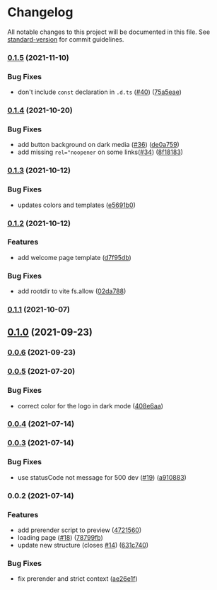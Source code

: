 # Changelog

All notable changes to this project will be documented in this file. See [standard-version](https://github.com/conventional-changelog/standard-version) for commit guidelines.

### [0.1.5](https://github.com/nuxt/ui/compare/v0.1.4...v0.1.5) (2021-11-10)


### Bug Fixes

* don't include `const` declaration in `.d.ts` ([#40](https://github.com/nuxt/ui/issues/40)) ([75a5eae](https://github.com/nuxt/ui/commit/75a5eae76b797a9f49e30ec5469056d093a3a302))

### [0.1.4](https://github.com/nuxt/ui/compare/v0.1.3...v0.1.4) (2021-10-20)


### Bug Fixes

* add button background on dark media ([#36](https://github.com/nuxt/ui/issues/36)) ([de0a759](https://github.com/nuxt/ui/commit/de0a75959d06e90239b5a203eeb9e9be6031f0c2))
* add missing `rel="noopener` on some links([#34](https://github.com/nuxt/ui/issues/34)) ([8f18183](https://github.com/nuxt/ui/commit/8f18183f1d6cca49753e3b0a6a1da0aa8e0c9c83))

### [0.1.3](https://github.com/nuxt/ui/compare/v0.1.2...v0.1.3) (2021-10-12)


### Bug Fixes

* updates colors and templates ([e5691b0](https://github.com/nuxt/ui/commit/e5691b049b684ae98a04c5a324679d0b1f34053b))

### [0.1.2](https://github.com/nuxt/ui/compare/v0.1.0...v0.1.2) (2021-10-12)


### Features

* add welcome page template ([d7f95db](https://github.com/nuxt/ui/commit/d7f95db8c3344a2a05f91fb332f0f5ab1908b780))


### Bug Fixes

* add rootdir to vite fs.allow ([02da788](https://github.com/nuxt/ui/commit/02da78871564c5128b435694daa62c02b3acbef0))

### [0.1.1](https://github.com/nuxt/ui/compare/v0.1.0...v0.1.1) (2021-10-07)

## [0.1.0](https://github.com/nuxt/ui/compare/v0.0.6...v0.1.0) (2021-09-23)

### [0.0.6](https://github.com/nuxt/ui/compare/v0.0.5...v0.0.6) (2021-09-23)

### [0.0.5](https://github.com/nuxt/ui/compare/v0.0.3...v0.0.5) (2021-07-20)


### Bug Fixes

* correct color for the logo in dark mode ([408e6aa](https://github.com/nuxt/ui/commit/408e6aa22c0ba4920dadfa4f2eae9391d2862111))

### [0.0.4](https://github.com/nuxt/ui/compare/v0.0.3...v0.0.4) (2021-07-14)

### [0.0.3](https://github.com/nuxt/ui/compare/v0.0.2...v0.0.3) (2021-07-14)


### Bug Fixes

* use statusCode not message for 500 dev ([#19](https://github.com/nuxt/ui/issues/19)) ([a910883](https://github.com/nuxt/ui/commit/a910883024b2280770cbe985092153666eb17790))

### 0.0.2 (2021-07-14)


### Features

* add prerender script to preview ([4721560](https://github.com/nuxt/ui/commit/4721560e969ce52d29107546aae2fef9a6e6224f))
* loading page ([#18](https://github.com/nuxt/ui/issues/18)) ([78799fb](https://github.com/nuxt/ui/commit/78799fb695a896f6a992f28225b99283a38503ff))
* update new structure (closes [#14](https://github.com/nuxt/ui/issues/14)) ([631c740](https://github.com/nuxt/ui/commit/631c740396736e124c3cea288c0bcc22545d4269))


### Bug Fixes

* fix prerender and strict context ([ae26e1f](https://github.com/nuxt/ui/commit/ae26e1f21e85155595cfd861d20cddeff858ad5f))

